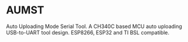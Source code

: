 # AUMST
Auto Uploading Mode Serial Tool. A CH340C based MCU auto uploading USB-to-UART tool design. ESP8266, ESP32 and TI BSL compatible.
